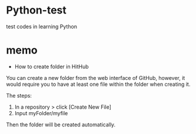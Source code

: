 # Python-test
test codes in learning Python

# memo

- How to create folder in HitHub

You can create a new folder from the web interface of GitHub, 
however, it would require you to have at least one file within the folder when creating it.

The steps:

1. In a repository > click [Create New File] 
2. Input myFolder/myfile

Then the folder will be created automatically.

